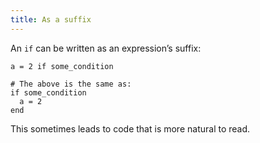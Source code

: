 ```yaml
---
title: As a suffix
---
```


An `if` can be written as an expression’s suffix:

```crystal
a = 2 if some_condition

# The above is the same as:
if some_condition
  a = 2
end
```

This sometimes leads to code that is more natural to read.
